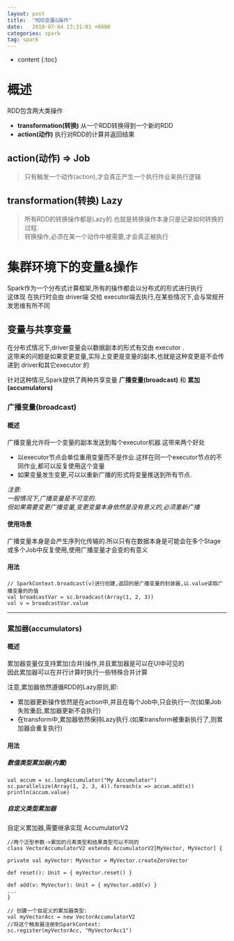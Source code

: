 ```yaml
---
layout: post
title:  "RDD变量&操作"
date:   2018-07-04 13:31:01 +0800
categories: spark
tag: spark
---
```


* content
{:toc}


# 概述  

RDD包含两大类操作  

* **transformation(转换)**   从一个RDD转换得到一个新的RDD  
* **action(动作)**  执行对RDD的计算并返回结果  

## action(动作) => Job  
> 只有触发一个动作(action),才会真正产生一个执行作业来执行逻辑  

## transformation(转换) Lazy  
> 所有RDD的转换操作都是Lazy的.也就是转换操作本身只是记录如何转换的过程.  
> 转换操作,必须在某一个动作中被需要,才会真正被执行  


# 集群环境下的变量&操作  

Spark作为一个分布式计算框架,所有的操作都会以分布式的形式进行执行  
这体现 在执行时会由 driver端 交给 executor端去执行,在某些情况下,会与常规开发思维有所不同

## 变量与共享变量

在分布式情况下,driver变量会以数据副本的形式有交由 executor .  
这带来的问题是如果变更变量,实际上变更是变量的副本,也就是这种变更是不会传递到 driver和其它executor 的  

针对这种情况,Spark提供了两种共享变量  **广播变量(broadcast)** 和 **累加(accumulators)**  
### 广播变量(broadcast)  

#### 概述

广播变量允许将一个变量的副本发送到每个executor机器.这带来两个好处  

* 以executor节点会单位重用变量而不是作业.这样在同一个executor节点的不同作业,都可以反复使用这个变量  
* 如果变量发生变更,可以以重新广播的形式将变量推送到所有节点.  

*注意:*  
  *一般情况下,广播变量是不可变的.*  
  *但如果需要变更广播变量,变更变量本身依然是没有意义的,必须重新广播*  

#### 使用场景  

广播变量本身是会产生序列化传输的.所以只有在数据本身是可能会在多个Stage或多个Job中反复使用,使用广播变量才会变的有意义

#### 用法
```
// SparkContext.broadcast(v)进行创建,返回的是广播变量的封装器,以.value读取广播变量的的值
val broadcastVar = sc.broadcast(Array(1, 2, 3))
val v = broadcastVar.value
```

---
### 累加器(accumulators)  

#### 概述  
累加器变量仅支持累加(合并)操作,并且累加器是可以在UI中可见的  
因此累加器可以在并行计算时执行一些特殊合并计算  

注意,累加器依然遵循RDD的Lazy原则,即:  
* 累加器更新操作依然是在action中,并且在每个Job中,只会执行一次(如果Job失败重启,累加器更新不会执行)  
* 在transform中,累加器依然保持Lazy执行.(如果transform被重新执行了,则累加器会重复执行)  

#### 用法  

##### 数值类型累加器(内置)  
```
val accum = sc.longAccumulator("My Accumulator")
sc.parallelize(Array(1, 2, 3, 4)).foreach(x => accum.add(x))
println(accum.value)
```

##### 自定义类型累加器  

自定义累加器,需要继承实现 AccumulatorV2  
```
//两个泛型参数->累加的元素类型和结果类型可以不同的
class VectorAccumulatorV2 extends AccumulatorV2[MyVector, MyVector] {

private val myVector: MyVector = MyVector.createZeroVector

def reset(): Unit = { myVector.reset() }

def add(v: MyVector): Unit = { myVector.add(v) }
...
}

// 创建一个自定义的累加器类型:
val myVectorAcc = new VectorAccumulatorV2
//将这个触发器注册到SparkContext:
sc.register(myVectorAcc, "MyVectorAcc1")
```



